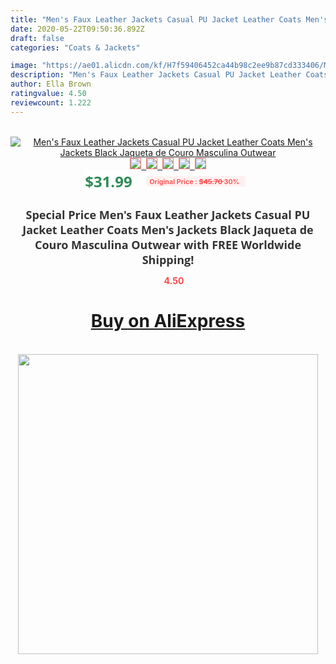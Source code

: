 ```yaml
---
title: "Men's Faux Leather Jackets Casual PU Jacket Leather Coats Men's Jackets Black Jaqueta de Couro Masculina Outwear"
date: 2020-05-22T09:50:36.892Z
draft: false
categories: "Coats & Jackets"

image: "https://ae01.alicdn.com/kf/H7f59406452ca44b98c2ee9b87cd333406/Men-s-Faux-Leather-Jackets-Casual-PU-Jacket-Leather-Coats-Men-s-Jackets-Black-Jaqueta-de.png_220x220.png"
description: "Men's Faux Leather Jackets Casual PU Jacket Leather Coats Men's Jackets Black Jaqueta de Couro Masculina Outwear"
author: Ella Brown
ratingvalue: 4.50
reviewcount: 1.222
---
```

<br>
<div style="text-align: center;">
<a href="https://s.click.aliexpress.com/e/_9jcpiH" target="_blank" rel="nofollow noopener noreferrer"><img alt="Men's Faux Leather Jackets Casual PU Jacket Leather Coats Men's Jackets Black Jaqueta de Couro Masculina Outwear" class="magnifier-image" src="https://ae01.alicdn.com/kf/H7f59406452ca44b98c2ee9b87cd333406/Men-s-Faux-Leather-Jackets-Casual-PU-Jacket-Leather-Coats-Men-s-Jackets-Black-Jaqueta-de.png_220x220.png_640x640.jpg">
<br>
<img style="border:1px solid salmon" src="https://ae01.alicdn.com/kf/H7f59406452ca44b98c2ee9b87cd333406/Men-s-Faux-Leather-Jackets-Casual-PU-Jacket-Leather-Coats-Men-s-Jackets-Black-Jaqueta-de.png_120x120.jpg">&nbsp;&nbsp;<img style="border:1px solid salmon" src="https://ae01.alicdn.com/kf/H1b3d6d36de0c4ac4b55ee5552810dbf1y/Men-s-Faux-Leather-Jackets-Casual-PU-Jacket-Leather-Coats-Men-s-Jackets-Black-Jaqueta-de.jpg_120x120.jpg">&nbsp;&nbsp;<img style="border:1px solid salmon" src="https://ae01.alicdn.com/kf/H3348ea15ed284a5d9387c4c96c2f0e34m/Men-s-Faux-Leather-Jackets-Casual-PU-Jacket-Leather-Coats-Men-s-Jackets-Black-Jaqueta-de.jpg_120x120.jpg">&nbsp;&nbsp;<img style="border:1px solid salmon" src="https://ae01.alicdn.com/kf/Hbe205b9a3e2a4c27899f542e58d5bd7aD/Men-s-Faux-Leather-Jackets-Casual-PU-Jacket-Leather-Coats-Men-s-Jackets-Black-Jaqueta-de.jpg_120x120.jpg">&nbsp;&nbsp;<img style="border:1px solid salmon" src="https://ae01.alicdn.com/kf/Habcd697308c9456092dbc86576c2d548P/Men-s-Faux-Leather-Jackets-Casual-PU-Jacket-Leather-Coats-Men-s-Jackets-Black-Jaqueta-de.jpg_120x120.jpg"></a></div><br0>
<div style="text-align: center;"><span style="background-color: white; border: 0px; box-sizing: border-box; color: seagreen; display: inline-block; font-family: &quot;open sans&quot; , &quot;arial&quot; , &quot;helvetica&quot; , sans-serif , &quot;heiti&quot;; font-size: 24px; font-stretch: inherit; font-weight: 700; line-height: inherit; margin: 0px 10px 0px 0px; padding: 0px; vertical-align: middle;">$31.99 </span>
<span style="background: rgb(255 , 241 , 241); border-radius: 3px; border: 0px; box-sizing: border-box; color: #ff4747; display: inline-block; font-family: inherit; font-size: 12px; font-stretch: inherit; font-style: inherit; font-variant: inherit; font-weight: 600; line-height: inherit; margin: 0px; padding: 2px 5px; transform: scale(0.9); vertical-align: middle;">Original Price : <b style="text-decoration: line-through;">$45.70 </b> 30%&nbsp;&nbsp;</span></div>
<h1 style="color: #333333; display: inline-block; font-family: &quot;open sans&quot; , &quot;arial&quot; , &quot;helvetica&quot; , sans-serif , &quot;heiti&quot;; font-size: 18px; font-stretch: inherit; font-weight: 700; text-align: center;">Special Price Men's Faux Leather Jackets Casual PU Jacket Leather Coats Men's Jackets Black Jaqueta de Couro Masculina Outwear with FREE Worldwide Shipping!</h1>
<div style="color: #ff4747; text-align: center;">
<img src="https://4.bp.blogspot.com/-M0ZcTcb-5uY/XleCXlxnR4I/AAAAAAAAAEc/OrjgMkXV1oMQFaCRZj5HQwOCBcu3w1FegCPcBGAYYCw/s1600/star.png" style="height: 15px;">&nbsp;<b>4.50</b></div>
<div class="button_cont" align="center"><a class="buynow_a" href="https://s.click.aliexpress.com/e/_9jcpiH" target="_blank" rel="nofollow noopener noreferrer"><H1>Buy on AliExpress</H1></a></div><br>
<div class="separator" style="clear: both; text-align: center;">
<img src="https://lh3.googleusercontent.com/-pTy5HemUv9M/XlePHvY0dAI/AAAAAAAAAE4/0nX5iRUoIWY8eMW9Dpxeirr157OZliDIgCLcBGAsYHQ/s1600/badge.gif" width="480">
</div>

